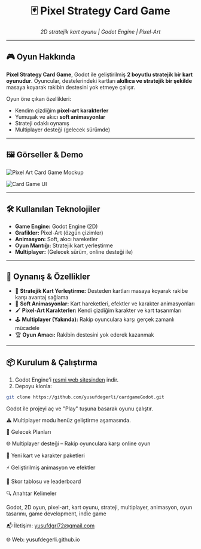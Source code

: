 <!-- 2D Pixel Art Strategy Card Game README.md -->

<div align="center">

# 🃏 Pixel Strategy Card Game

*2D stratejik kart oyunu | Godot Engine | Pixel-Art*

</div>

---

## 🎮 Oyun Hakkında

**Pixel Strategy Card Game**, Godot ile geliştirilmiş **2 boyutlu stratejik bir kart oyunudur**. Oyuncular, destelerindeki kartları **akıllıca ve stratejik bir şekilde** masaya koyarak rakibin destesini yok etmeye çalışır.  

Oyun öne çıkan özellikleri:  
- Kendim çizdiğim **pixel-art karakterler**  
- Yumuşak ve akıcı **soft animasyonlar**  
- Strateji odaklı oynanış  
- Multiplayer desteği (gelecek sürümde)  

---

## 🖼️ Görseller & Demo

![Pixel Art Card Game Mockup](https://cdn.dribbble.com/users/120471/screenshots/6641615/media/f0b81064c5f1c789b1617b2a167f8bc8.png)  

![Card Game UI](https://cdn.dribbble.com/users/702789/screenshots/15020008/media/7c56ab535d9ebfb6e0e33a4e3f26b29d.png)  

---

## 🛠️ Kullanılan Teknolojiler

- **Game Engine:** Godot Engine (2D)  
- **Grafikler:** Pixel-Art (özgün çizimler)  
- **Animasyon:** Soft, akıcı hareketler  
- **Oyun Mantığı:** Stratejik kart yerleştirme  
- **Multiplayer:** (Gelecek sürüm, online desteği ile)  

---

## 🔑 Oynanış & Özellikler

- 🎴 **Stratejik Kart Yerleştirme:** Desteden kartları masaya koyarak rakibe karşı avantaj sağlama  
- 🌟 **Soft Animasyonlar:** Kart hareketleri, efektler ve karakter animasyonları  
- 🖌️ **Pixel-Art Karakterler:** Kendi çizdiğim karakter ve kart tasarımları  
- 🕹️ **Multiplayer (Yakında):** Rakip oyunculara karşı gerçek zamanlı mücadele  
- 🏆 **Oyun Amacı:** Rakibin destesini yok ederek kazanmak  

---

## 📦 Kurulum & Çalıştırma

1. Godot Engine'i [resmi web sitesinden](https://godotengine.org/) indir.  
2. Depoyu klonla:  

```bash
git clone https://github.com/yusufdegerli/cardgameGodot.git
```
Godot ile projeyi aç ve "Play" tuşuna basarak oyunu çalıştır.

⚠️ Multiplayer modu henüz geliştirme aşamasında.

🔮 Gelecek Planları

🌐 Multiplayer desteği – Rakip oyunculara karşı online oyun

🎨 Yeni kart ve karakter paketleri

⚡ Geliştirilmiş animasyon ve efektler

🏅 Skor tablosu ve leaderboard

🔍 Anahtar Kelimeler

Godot, 2D oyun, pixel-art, kart oyunu, strateji, multiplayer, animasyon, oyun tasarımı, game development, indie game

📬 İletişim: yusufdgrl72@gmail.com

🌐 Web: yusufdegerli.github.io
